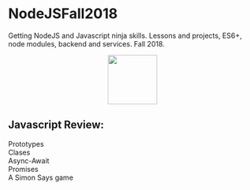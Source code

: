 # NodeJSFall2018

Getting NodeJS and Javascript ninja skills. Lessons and projects, ES6+, node modules, backend and services. Fall 2018.

<p align="center"><img src="https://upload.wikimedia.org/wikipedia/commons/9/99/Unofficial_JavaScript_logo_2.svg" width="100px"></p>

## Javascript Review:
Prototypes\
Clases\
Async-Await\
Promises\
A Simon Says game
